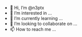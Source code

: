 - 👋 Hi, I’m @n3ptx
- 👀 I’m interested in ...
- 🌱 I’m currently learning ...
- 💞️ I’m looking to collaborate on ...
- 📫 How to reach me ...

<!---
n3ptx/n3ptx is a ✨ special ✨ repository because its `README.md` (this file) appears on your GitHub profile.
You can click the Preview link to take a look at your changes.
--->
